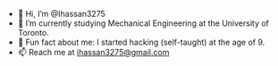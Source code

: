 - 👋 Hi, I’m @Ihassan3275
- 🚀 I’m currently studying Mechanical Engineering at the University of Toronto.
- 💞 Fun fact about me: I started hacking (self-taught) at the age of 9.
- 📫 Reach me at ihassan3275@gmail.com
